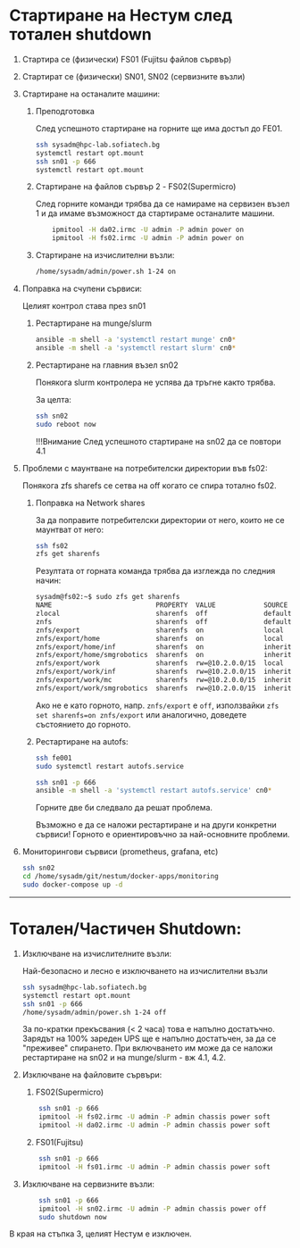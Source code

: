 # Стартиране на Нестум след тотален shutdown

1. Стартира се (физически) FS01 (Fujitsu файлов сървър)
2. Стартират се (физически) SN01, SN02 (сервизните възли)
3. Стартиране на останалите машини:
   
    1. Преподготовка
   
        След успешното стартиране на горните ще има достъп до FE01.

        ```bash
        ssh sysadm@hpc-lab.sofiatech.bg
        systemctl restart opt.mount
        ssh sn01 -p 666
        systemctl restart opt.mount
        ```
   
    2. Стартиране на файлов сървър 2 - FS02(Supermicro)
   
   
        След горните команди трябва да се намираме на сервизен възел 1 и да имаме възможност да стартираме останалите машини.

        ```bash
            ipmitool -H da02.irmc -U admin -P admin power on
            ipmitool -H fs02.irmc -U admin -P admin power on
        ```
    
    3. Стартиране на изчислителни възли:
    
        ```bash
        /home/sysadm/admin/power.sh 1-24 on
        ```

4. Поправка на счупени сървиси:
   
   
    Целият контрол става през sn01
   
    1. Рестартиране на munge/slurm
        ```bash
        ansible -m shell -a 'systemctl restart munge' cn0*
        ansible -m shell -a 'systemctl restart slurm' cn0*
        ```
   
    2. Рестартиране на главния възел sn02
    
    
        Понякога slurm контролера не успява да тръгне както трябва.
     
         За целта: 
        ```bash
        ssh sn02 
        sudo reboot now
        ```
        !!!Внимание След успешното стартиране на sn02 да се повтори 4.1

5. Проблеми с маунтване на потребителски директории във fs02:
   
    Понякога zfs sharefs се сетва на off когато се спира тотално fs02.
    
    
    1. Поправка на Network shares
    
        За да поправите потребителски директории от него, които не се маунтват от него:
        ```bash
        ssh fs02
        zfs get sharenfs 
        ```
         Резултата от горната команда трябва да изглежда по следния начин:
        ```bash
        sysadm@fs02:~$ sudo zfs get sharenfs
        NAME                          PROPERTY  VALUE            SOURCE
        zlocal                        sharenfs  off              default
        znfs                          sharenfs  off              default
        znfs/export                   sharenfs  on               local
        znfs/export/home              sharenfs  on               local
        znfs/export/home/inf          sharenfs  on               inherited from znfs/export/home
        znfs/export/home/smgrobotics  sharenfs  on               inherited from znfs/export/home
        znfs/export/work              sharenfs  rw=@10.2.0.0/15  local
        znfs/export/work/inf          sharenfs  rw=@10.2.0.0/15  inherited from znfs/export/work
        znfs/export/work/mc           sharenfs  rw=@10.2.0.0/15  inherited from znfs/export/work
        znfs/export/work/smgrobotics  sharenfs  rw=@10.2.0.0/15  inherited from znfs/export/work
        ```
        Ако не е като горното, напр. `znfs/export` е `off`, използвайки `zfs set sharenfs=on znfs/export` или аналогично, доведете състоянието до горното.

    
    2. Рестартиране на autofs:
  
  
        ```bash
        ssh fe001
        sudo systemctl restart autofs.service
        ```
        ```bash
        ssh sn01 -p 666
        ansible -m shell -a 'systemctl restart autofs.service' cn0*
        ```
    
        Горните две би следвало да решат проблема.

        Възможно е да се наложи рестартиране и на други конкретни сървиси! Горното е ориентировъчно за най-основните проблеми.


6. Мониторингови сървиси (prometheus, grafana, etc)

    ```bash
    ssh sn02
    cd /home/sysadm/git/nestum/docker-apps/monitoring
    sudo docker-compose up -d
    ```

---

# Тотален/Частичен Shutdown:


1. Изключване на изчислителните възли:


    Най-безопасно и лесно е изключването на изчислителни възли
    ```bash
    ssh sysadm@hpc-lab.sofiatech.bg
    systemctl restart opt.mount
    ssh sn01 -p 666
    /home/sysadm/admin/power.sh 1-24 off
    ```
    За по-кратки прекъсвания (< 2 часа) това е напълно достатъчно. Зарядът на 100% зареден UPS ще е напълно достатъчен, за да се "преживее" спирането.  При включването им може да се наложи рестартиране на sn02 и на munge/slurm - вж 4.1, 4.2.


2. Изключване на файловите сървъри:


    1. FS02(Supermicro)
    ```bash
        ssh sn01 -p 666
        ipmitool -H fs02.irmc -U admin -P admin chassis power soft
        ipmitool -H da02.irmc -U admin -P admin chassis power soft
    ```


    2. FS01(Fujitsu)
    ```bash
        ssh sn01 -p 666
        ipmitool -H fs01.irmc -U admin -P admin chassis power soft
    ```

3. Изключване на сервизните възли:


    ```bash
        ssh sn01 -p 666
        ipmitool -H sn02.irmc -U admin -P admin chassis power off
        sudo shutdown now
    ```
В края на стъпка 3, целият Нестум е изключен.